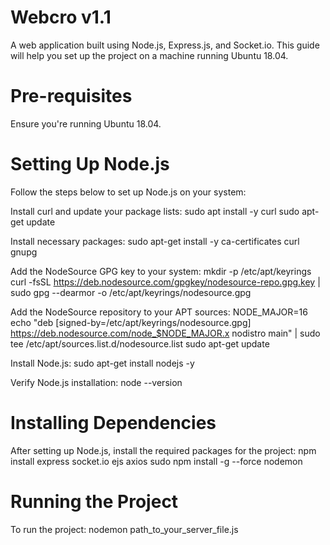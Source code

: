 # Webcro v1.1

A web application built using Node.js, Express.js, and Socket.io. This guide will help you set up the project on a machine running Ubuntu 18.04.

# Pre-requisites
Ensure you're running Ubuntu 18.04.

# Setting Up Node.js
Follow the steps below to set up Node.js on your system:

Install curl and update your package lists:
sudo apt install -y curl
sudo apt-get update

Install necessary packages:
sudo apt-get install -y ca-certificates curl gnupg

Add the NodeSource GPG key to your system:
mkdir -p /etc/apt/keyrings
curl -fsSL https://deb.nodesource.com/gpgkey/nodesource-repo.gpg.key | sudo gpg --dearmor -o /etc/apt/keyrings/nodesource.gpg

Add the NodeSource repository to your APT sources:
NODE_MAJOR=16
echo "deb [signed-by=/etc/apt/keyrings/nodesource.gpg] https://deb.nodesource.com/node_$NODE_MAJOR.x nodistro main" | sudo tee /etc/apt/sources.list.d/nodesource.list
sudo apt-get update

Install Node.js:
sudo apt-get install nodejs -y

Verify Node.js installation:
node --version

# Installing Dependencies

After setting up Node.js, install the required packages for the project:
npm install express socket.io ejs axios
sudo npm install -g --force nodemon

# Running the Project

To run the project:
nodemon path_to_your_server_file.js
